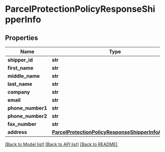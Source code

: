 # ParcelProtectionPolicyResponseShipperInfo

## Properties
Name | Type | Description | Notes
------------ | ------------- | ------------- | -------------
**shipper_id** | **str** |  | [optional] 
**first_name** | **str** |  | [optional] 
**middle_name** | **str** |  | [optional] 
**last_name** | **str** |  | [optional] 
**company** | **str** |  | [optional] 
**email** | **str** |  | [optional] 
**phone_number1** | **str** |  | [optional] 
**phone_number2** | **str** |  | [optional] 
**fax_number** | **str** |  | [optional] 
**address** | [**ParcelProtectionPolicyResponseShipperInfoAddress**](ParcelProtectionPolicyResponseShipperInfoAddress.md) |  | [optional] 

[[Back to Model list]](../README.md#documentation-for-models) [[Back to API list]](../README.md#documentation-for-api-endpoints) [[Back to README]](../README.md)


